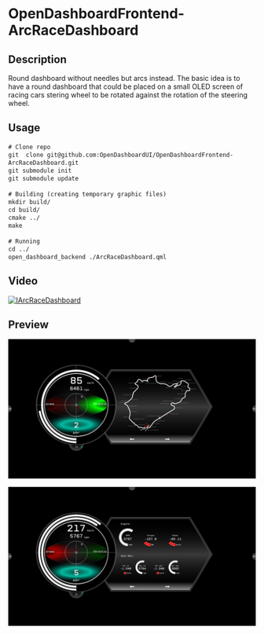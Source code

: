 # OpenDashboardFrontend-ArcRaceDashboard

## Description

Round dashboard without needles but arcs instead. The basic idea is to have a round dashboard that could be placed on a small OLED screen of racing cars stering wheel to be rotated against the rotation of the steering wheel.

## Usage

	# Clone repo
	git  clone git@github.com:OpenDashboardUI/OpenDashboardFrontend-ArcRaceDashboard.git
	git submodule init
	git submodule update

	# Building (creating temporary graphic files)
	mkdir build/
	cd build/
	cmake ../
	make

	# Running
	cd ../
	open_dashboard_backend ./ArcRaceDashboard.qml

## Video

[![IArcRaceDashboard](https://img.youtube.com/vi/RM882dIJn1s/0.jpg)](https://www.youtube.com/watch?v=RM882dIJn1s)

## Preview

![](doc/images/preview_0.png) 

![](doc/images/preview_1.png)